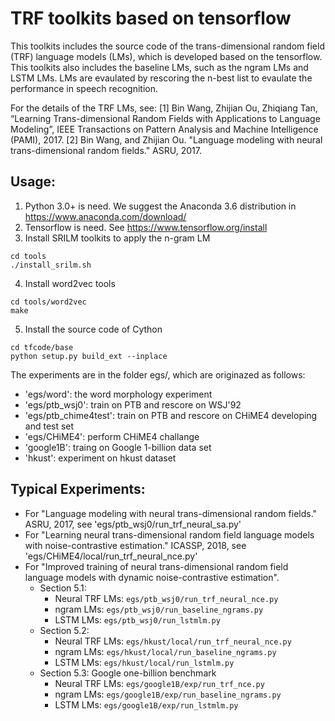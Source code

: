 # TRF toolkits based on tensorflow

This toolkits includes the source code of the trans-dimensional random field (TRF) language models (LMs), which is developed based on the tensorflow.
This toolkits also includes the baseline LMs, such as the ngram LMs and LSTM LMs.
LMs are evaulated by rescoring the n-best list to evaulate the performance in speech recognition. 

For the details of the TRF LMs, see:
[1] Bin Wang, Zhijian Ou, Zhiqiang Tan, “Learning Trans-dimensional Random Fields with Applications to Language Modeling”, IEEE Transactions on Pattern Analysis and Machine Intelligence (PAMI), 2017.
[2] Bin Wang, and Zhijian Ou. "Language modeling with neural trans-dimensional random fields." ASRU, 2017.

## Usage:
1. Python 3.0+ is need. We suggest the Anaconda 3.6 distribution in https://www.anaconda.com/download/
2. Tensorflow is need. See https://www.tensorflow.org/install
3. Install SRILM toolkits to apply the n-gram LM
```
cd tools
./install_srilm.sh
```
4. Install word2vec tools
```
cd tools/word2vec
make
```
5. Install the source code of Cython
```
cd tfcode/base
python setup.py build_ext --inplace
```

The experiments are in the folder egs/, which are originazed as follows:

- 'egs/word': the word morphology experiment
- 'egs/ptb_wsj0': train on PTB and rescore on WSJ'92 
- 'egs/ptb_chime4test': train on PTB and rescore on CHiME4 developing and test set
- 'egs/CHiME4': perform CHiME4 challange
- 'google1B': traing on Google 1-billion data set
- 'hkust': experiment on hkust dataset

## Typical Experiments:

- For "Language modeling with neural trans-dimensional random fields." ASRU, 2017, see 'egs/ptb_wsj0/run_trf_neural_sa.py'
- For "Learning neural trans-dimensional random field language models with noise-contrastive estimation." ICASSP, 2018, see 'egs/CHiME4/local/run_trf_neural_nce.py'
- For "Improved training of neural trans-dimensional random field language models with dynamic noise-contrastive estimation".
    * Section 5.1:
        * Neural TRF LMs: ``egs/ptb_wsj0/run_trf_neural_nce.py``
        * ngram LMs: ``egs/ptb_wsj0/run_baseline_ngrams.py``
        * LSTM LMs:  ``egs/ptb_wsj0/run_lstmlm.py``
    * Section 5.2:
        * Neural TRF LMs: ``egs/hkust/local/run_trf_neural_nce.py`` 
        * ngram LMs: ``egs/hkust/local/run_baseline_ngrams.py``
        * LSTM LMs:  ``egs/hkust/local/run_lstmlm.py``
    * Section 5.3: Google one-billion benchmark
        * Neural TRF LMs: ``egs/google1B/exp/run_trf_nce.py`` 
        * ngram LMs: ``egs/google1B/exp/run_baseline_ngrams.py``
        * LSTM LMs:  ``egs/google1B/exp/run_lstmlm.py``
  
  
  
  
  
  
  
